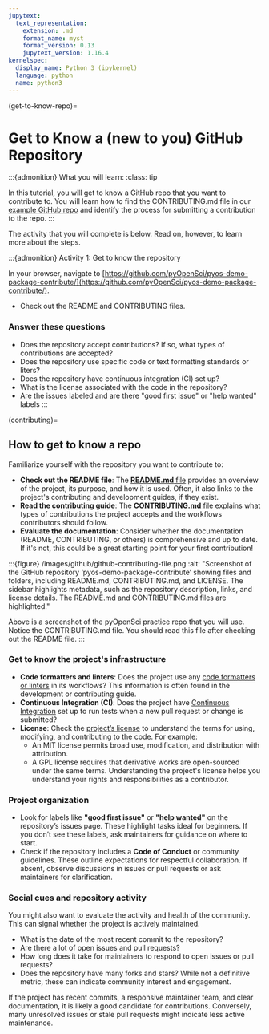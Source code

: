 ```yaml
---
jupytext:
  text_representation:
    extension: .md
    format_name: myst
    format_version: 0.13
    jupytext_version: 1.16.4
kernelspec:
  display_name: Python 3 (ipykernel)
  language: python
  name: python3
---
```


(get-to-know-repo)=
# Get to Know a (new to you) GitHub Repository

:::{admonition} What you will learn:
:class: tip

In this tutorial, you will get to know a GitHub repo that you want to contribute to. You will learn how to find the CONTRIBUTING.md file in our [example GitHub repo](https://github.com/pyOpenSci/pyos-demo-package-contribute) and identify the process for submitting a contribution to the repo.
:::

The activity that you will complete is below. Read on, however, to learn more about the steps.

:::{admonition} Activity 1: Get to know the repository

In your browser, navigate to [https://github.com/pyOpenSci/pyos-demo-package-contribute/](https://github.com/pyOpenSci/pyos-demo-package-contribute/).

* Check out the README and CONTRIBUTING files.

### Answer these questions

* Does the repository accept contributions? If so, what types of contributions are accepted?
* Does the repository use specific code or text formatting standards or liters?
* Does the repository have continuous integration (CI) set up?
* What is the license associated with the code in the repository?
* Are the issues labeled and are there "good first issue" or "help wanted" labels 
:::

(contributing)=
## How to get to know a repo

Familiarize yourself with the repository you want to contribute to:

* **Check out the README file**: The [**README.md** file](https://github.com/pyOpenSci/pyos-demo-package-contribute/blob/main/README.md) provides an overview of the project, its purpose, and how it is used. Often, it also links to the project's contributing and development guides, if they exist.
* **Read the contributing guide**: The [**CONTRIBUTING.md** file](https://github.com/pyOpenSci/pyos-demo-package-contribute/blob/main/CONTRIBUTING.md) explains what types of contributions the project accepts and the workflows contributors should follow.
* **Evaluate the documentation**: Consider whether the documentation (README, CONTRIBUTING, or others) is comprehensive and up to date. If it's not, this could be a great starting point for your first contribution!

:::{figure} /images/github/github-contributing-file.png
:alt: "Screenshot of the GitHub repository ‘pyos-demo-package-contribute’ showing files and folders, including README.md, CONTRIBUTING.md, and LICENSE. The sidebar highlights metadata, such as the repository description, links, and license details. The README.md and CONTRIBUTING.md files are highlighted."

Above is a screenshot of the pyOpenSci practice repo that you will use. Notice the CONTRIBUTING.md file. You should read this file after checking out the README file.
:::

### Get to know the project's infrastructure

* **Code formatters and linters**: Does the project use any [code formatters or linters](https://www.pyopensci.org/python-package-guide/package-structure-code/code-style-linting-format.html#python-package-code-style-format-and-linters) in its workflows? This information is often found in the development or contributing guide.
* **Continuous Integration (CI)**: Does the project have [Continuous Integration](https://www.pyopensci.org/python-package-guide/continuous-integration/ci.html#what-is-continuous-integration) set up to run tests when a new pull request or change is submitted?
* **License**: Check the [project’s license](https://www.pyopensci.org/python-package-guide/documentation/repository-files/license-files.html) to understand the terms for using, modifying, and contributing to the code. For example:
  - An MIT license permits broad use, modification, and distribution with attribution.
  - A GPL license requires that derivative works are open-sourced under the same terms.
  Understanding the project's license helps you understand your rights and responsibilities as a contributor.

### Project organization 

* Look for labels like **"good first issue"** or **"help wanted"** on the repository’s issues page. These highlight tasks ideal for beginners. If you don’t see these labels, ask maintainers for guidance on where to start.
* Check if the repository includes a **Code of Conduct** or community guidelines. These outline expectations for respectful collaboration. If absent, observe discussions in issues or pull requests or ask maintainers for clarification.

### Social cues and repository activity

You might also want to evaluate the activity and health of the community. This can signal whether the project is actively maintained.

* What is the date of the most recent commit to the repository?
* Are there a lot of open issues and pull requests?
* How long does it take for maintainers to respond to open issues or pull requests?
* Does the repository have many forks and stars? While not a definitive metric, these can indicate community interest and engagement.

If the project has recent commits, a responsive maintainer team, and clear documentation, it is likely a good candidate for contributions. Conversely, many unresolved issues or stale pull requests might indicate less active maintenance.
